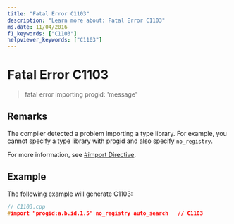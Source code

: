 ```yaml
---
title: "Fatal Error C1103"
description: "Learn more about: Fatal Error C1103"
ms.date: 11/04/2016
f1_keywords: ["C1103"]
helpviewer_keywords: ["C1103"]
---
```

# Fatal Error C1103

> fatal error importing progid: 'message'

## Remarks

The compiler detected a problem importing a type library.  For example, you cannot specify a type library with progid and also specify `no_registry`.

For more information, see [#import Directive](../../preprocessor/hash-import-directive-cpp.md).

## Example

The following example will generate C1103:

```cpp
// C1103.cpp
#import "progid:a.b.id.1.5" no_registry auto_search   // C1103
```

